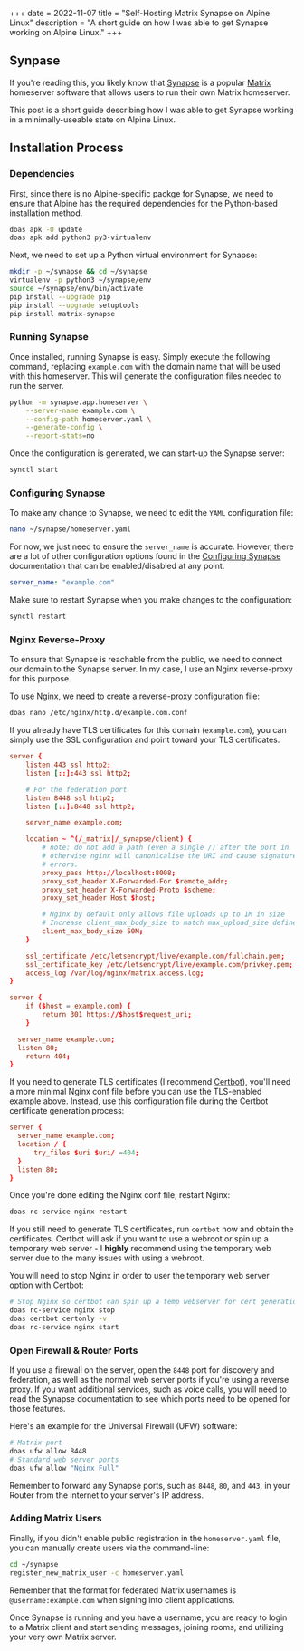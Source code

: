 +++
date = 2022-11-07
title = "Self-Hosting Matrix Synapse on Alpine Linux"
description = "A short guide on how I was able to get Synapse working on Alpine Linux."
+++

## Synpase

If you're reading this, you likely know that 
[Synapse](https://github.com/matrix-org/synapse/) is a popular 
[Matrix](https://matrix.org/) homeserver software that allows users to run their 
own Matrix homeserver.

This post is a short guide describing how I was able to get Synapse working in a 
minimally-useable state on Alpine Linux.

## Installation Process

### Dependencies

First, since there is no Alpine-specific packge for Synapse, we need to ensure 
that Alpine has the required dependencies for the Python-based installation 
method.

```sh
doas apk -U update
doas apk add python3 py3-virtualenv
```

Next, we need to set up a Python virtual environment for Synapse:

```sh
mkdir -p ~/synapse && cd ~/synapse
virtualenv -p python3 ~/synapse/env
source ~/synapse/env/bin/activate
pip install --upgrade pip
pip install --upgrade setuptools
pip install matrix-synapse
```

### Running Synapse

Once installed, running Synapse is easy. Simply execute the following command, 
replacing `example.com` with the domain name that will be used with this 
homeserver. This will generate the configuration files needed to run the server.

```sh
python -m synapse.app.homeserver \
    --server-name example.com \
    --config-path homeserver.yaml \
    --generate-config \
    --report-stats=no
```

Once the configuration is generated, we can start-up the Synapse server:

```sh
synctl start
```

### Configuring Synapse

To make any change to Synapse, we need to edit the `YAML` configuration file:

```sh
nano ~/synapse/homeserver.yaml
```

For now, we just need to ensure the `server_name` is accurate. However, there 
are a lot of other configuration options found in the [Configuring 
Synapse](https://matrix-org.github.io/synapse/develop/usage/configuration/config_documentation.html) 
documentation that can be enabled/disabled at any point.

```yaml
server_name: "example.com"
```

Make sure to restart Synapse when you make changes to the configuration:

```sh
synctl restart
```

### Nginx Reverse-Proxy

To ensure that Synapse is reachable from the public, we need to connect our 
domain to the Synapse server. In my case, I use an Nginx reverse-proxy for this 
purpose.

To use Nginx, we need to create a reverse-proxy configuration file:

```sh
doas nano /etc/nginx/http.d/example.com.conf
```

If you already have TLS certificates for this domain (`example.com`), you can 
simply use the SSL configuration and point toward your TLS certificates.

```conf
server {
    listen 443 ssl http2;
    listen [::]:443 ssl http2;

    # For the federation port
    listen 8448 ssl http2;
    listen [::]:8448 ssl http2;

    server_name example.com;

    location ~ ^(/_matrix|/_synapse/client) {
        # note: do not add a path (even a single /) after the port in `proxy_pass`,
        # otherwise nginx will canonicalise the URI and cause signature verification
        # errors.
        proxy_pass http://localhost:8008;
        proxy_set_header X-Forwarded-For $remote_addr;
        proxy_set_header X-Forwarded-Proto $scheme;
        proxy_set_header Host $host;

        # Nginx by default only allows file uploads up to 1M in size
        # Increase client_max_body_size to match max_upload_size defined in homeserver.yaml
        client_max_body_size 50M;
    }

    ssl_certificate /etc/letsencrypt/live/example.com/fullchain.pem;
    ssl_certificate_key /etc/letsencrypt/live/example.com/privkey.pem;
    access_log /var/log/nginx/matrix.access.log;
}

server {
	if ($host = example.com) {
		return 301 https://$host$request_uri;
	}

  server_name example.com;
  listen 80;
	return 404;
}
```

If you need to generate TLS certificates (I recommend 
[Certbot](https://certbot.eff.org/)), you'll need a more minimal Nginx conf file 
before you can use the TLS-enabled example above. Instead, use this 
configuration file during the Certbot certificate generation process:

```conf
server {
  server_name example.com;
  location / {
      try_files $uri $uri/ =404;
  }
  listen 80;
}
```

Once you're done editing the Nginx conf file, restart Nginx:

```sh
doas rc-service nginx restart
```

If you still need to generate TLS certificates, run `certbot` now and obtain the 
certificates. Certbot will ask if you want to use a webroot or spin up a 
temporary web server - I **highly** recommend using the temporary web server due 
to the many issues with using a webroot.

You will need to stop Nginx in order to user the temporary web server option 
with Certbot:

```sh
# Stop Nginx so certbot can spin up a temp webserver for cert generation
doas rc-service nginx stop
doas certbot certonly -v
doas rc-service nginx start
```

### Open Firewall & Router Ports

If you use a firewall on the server, open the `8448` port for discovery and 
federation, as well as the normal web server ports if you're using a reverse 
proxy. If you want additional services, such as voice calls, you will need 
to read the Synapse documentation to see which ports need to be opened for those 
features.

Here's an example for the Universal Firewall (UFW) software:

```sh
# Matrix port
doas ufw allow 8448
# Standard web server ports
doas ufw allow "Nginx Full"
```

Remember to forward any Synapse ports, such as `8448`, `80`, and `443`, in your 
Router from the internet to your server's IP address.

### Adding Matrix Users

Finally, if you didn't enable public registration in the `homeserver.yaml` file, 
you can manually create users via the command-line:

```sh
cd ~/synapse
register_new_matrix_user -c homeserver.yaml
```

Remember that the format for federated Matrix usernames is 
`@username:example.com` when signing into client applications.

Once Synapse is running and you have a username, you are ready to login to a 
Matrix client and start sending messages, joining rooms, and utilizing your very 
own Matrix server.
